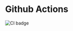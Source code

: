 # Github Actions

![CI badge](https://github.com/smarttin/github-actions/workflows/CI/badge.svg?branch=develop&event=push)

